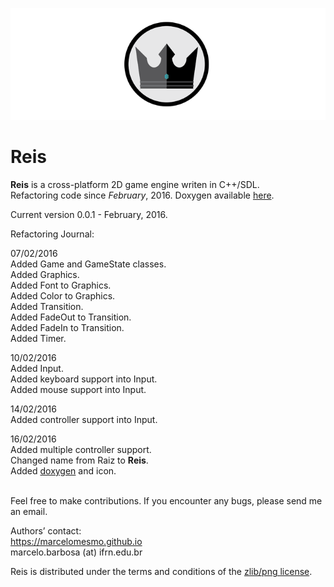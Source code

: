 ![alt tag](Reis/assets/Reis-logo.png)  
# Reis  
  
**Reis** is a cross-platform 2D game engine writen in C++/SDL.  
Refactoring code since *February*, 2016.  Doxygen available [here](http://marcelomesmo.github.io/Reis-doxygen/html/index.html).  

Current version 0.0.1 - February, 2016.  
  
Refactoring Journal:

07/02/2016  
Added Game and GameState classes.  
Added Graphics.  
Added Font to Graphics.  
Added Color to Graphics.  
Added Transition.  
Added FadeOut to Transition.  
Added FadeIn to Transition.  
Added Timer.  
  
10/02/2016  
Added Input.  
Added keyboard support into Input.  
Added mouse support into Input.  
  
14/02/2016  
Added controller support into Input.  
  
16/02/2016  
Added multiple controller support.  
Changed name from Raiz to **Reis**.  
Added [doxygen](http://marcelomesmo.github.io/Reis-doxygen/html/index.html) and icon.  

  
  </br>
Feel free to make contributions.  
If you encounter any bugs, please send me an email.  

Authors’ contact:  
https://marcelomesmo.github.io  
marcelo.barbosa (at) ifrn.edu.br   
  
Reis is distributed under the terms and conditions of the [zlib/png license](http://zlib.net/zlib_license.html).
